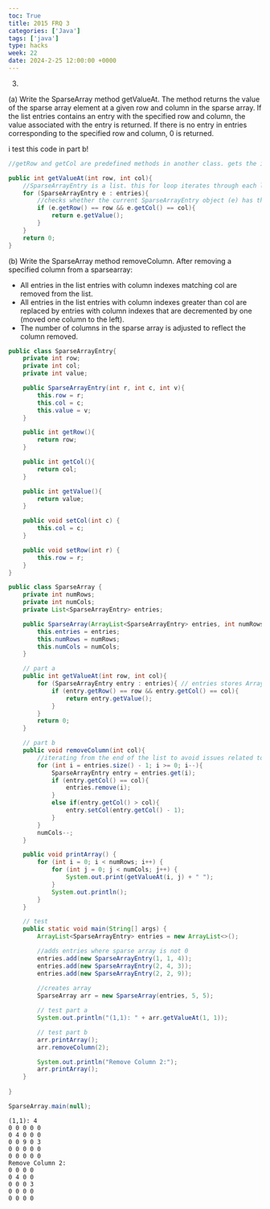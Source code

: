 ```yaml
---
toc: True
title: 2015 FRQ 3
categories: ['Java']
tags: ['java']
type: hacks
week: 22
date: 2024-2-25 12:00:00 +0000
---
```


3. 
(a) Write the SparseArray method getValueAt. The method returns the value of the sparse array element at a given row and column in the sparse array. If the list entries contains an entry with the specified row and column, the value associated with the entry is returned. If there is no entry in entries corresponding to the specified row and column, 0 is returned.


i test this code in part b!


```java
//getRow and getCol are predefined methods in another class. gets the index of the row/col

public int getValueAt(int row, int col){
    //SparseArrayEntry is a list. this for loop iterates through each list(entry) in the array (SparseArray)
    for (SparseArrayEntry e : entries){
        //checks whether the current SparseArrayEntry object (e) has the same row and column indices as the specified row and col parameters.
        if (e.getRow() == row && e.getCol() == col){
            return e.getValue();
        }
    }
    return 0;
}
```

(b) Write the SparseArray method removeColumn. After removing a specified column from a sparsearray:
- All entries in the list entries with column indexes matching col are removed from the list.
- All entries in the list entries with column indexes greater than col are replaced by entries with column indexes that are decremented by one (moved one column to the left).
- The number of columns in the sparse array is adjusted to reflect the column removed.


```java
public class SparseArrayEntry{
    private int row;
    private int col;
    private int value;

    public SparseArrayEntry(int r, int c, int v){
        this.row = r;
        this.col = c;
        this.value = v;
    }

    public int getRow(){
        return row;
    }

    public int getCol(){
        return col;
    }

    public int getValue(){
        return value;
    }

    public void setCol(int c) {
        this.col = c;
    }

    public void setRow(int r) { 
        this.row = r;
    }
}

public class SparseArray {
    private int numRows;
    private int numCols;
    private List<SparseArrayEntry> entries;

    public SparseArray(ArrayList<SparseArrayEntry> entries, int numRows, int numCols) {
        this.entries = entries;
        this.numRows = numRows;
        this.numCols = numCols;
    }

    // part a
    public int getValueAt(int row, int col){
        for (SparseArrayEntry entry : entries){ // entries stores ArrayList not 2D array!!
            if (entry.getRow() == row && entry.getCol() == col){
                return entry.getValue();
            }
        }
        return 0;
    }

    // part b
    public void removeColumn(int col){
        //iterating from the end of the list to avoid issues related to removing entries in the middle of the list and make the logic simpler.
        for (int i = entries.size() - 1; i >= 0; i--){
            SparseArrayEntry entry = entries.get(i);
            if (entry.getCol() == col){
                entries.remove(i);
            }
            else if(entry.getCol() > col){
                entry.setCol(entry.getCol() - 1);
            }
        }
        numCols--;
    }

    public void printArray() {
        for (int i = 0; i < numRows; i++) {
            for (int j = 0; j < numCols; j++) {
                System.out.print(getValueAt(i, j) + " ");
            }
            System.out.println();
        }
    }

    // test
    public static void main(String[] args) {
        ArrayList<SparseArrayEntry> entries = new ArrayList<>();

        //adds entries where sparse array is not 0
        entries.add(new SparseArrayEntry(1, 1, 4));
        entries.add(new SparseArrayEntry(2, 4, 3));
        entries.add(new SparseArrayEntry(2, 2, 9));
        
        //creates array
        SparseArray arr = new SparseArray(entries, 5, 5);

        // test part a
        System.out.println("(1,1): " + arr.getValueAt(1, 1));

        // test part b
        arr.printArray();
        arr.removeColumn(2);

        System.out.println("Remove Column 2:");
        arr.printArray();
    }
        
}

SparseArray.main(null);

```

    (1,1): 4
    0 0 0 0 0 
    0 4 0 0 0 
    0 0 9 0 3 
    0 0 0 0 0 
    0 0 0 0 0 
    Remove Column 2:
    0 0 0 0 
    0 4 0 0 
    0 0 0 3 
    0 0 0 0 
    0 0 0 0 


